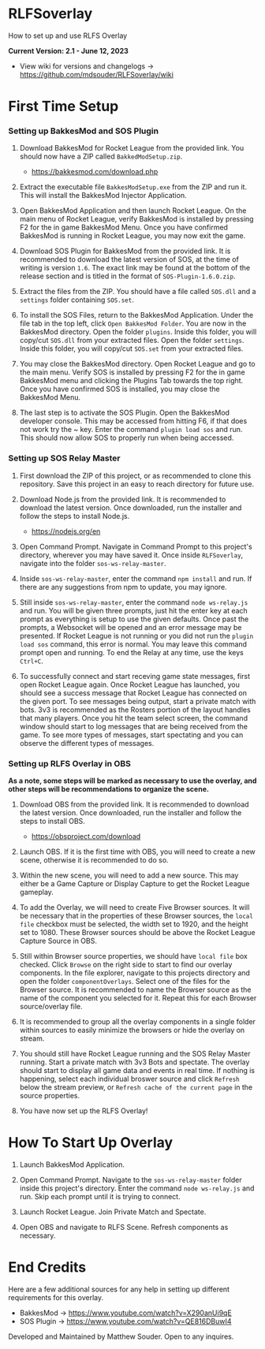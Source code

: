 # RLFSoverlay
How to set up and use RLFS Overlay

**Current Version: 2.1 - June 12, 2023**
* View wiki for versions and changelogs -> https://github.com/mdsouder/RLFSoverlay/wiki

# First Time Setup

### Setting up BakkesMod and SOS Plugin

1) Download BakkesMod for Rocket League from the provided link. You should now have a ZIP called ```BakkedModSetup.zip```.
    * https://bakkesmod.com/download.php

2) Extract the executable file ```BakkesModSetup.exe``` from the ZIP and run it. This will install the BakkesMod Injector Application. 

3) Open BakkesMod Application and then launch Rocket League. On the main menu of Rocket League, verify BakkesMod is installed by pressing F2 for the in game BakkesMod Menu. Once you have confirmed BakkesMod is running in Rocket League, you may now exit the game. 

4) Download SOS Plugin for BakkesMod from the provided link. It is recommended to download the latest version of SOS, at the time of writing is version ```1.6```. The exact link may be found at the bottom of the release section and is titled in the format of ```SOS-Plugin-1.6.0.zip```.

5) Extract the files from the ZIP. You should have a file called ```SOS.dll``` and a ```settings``` folder containing ```SOS.set```. 

6) To install the SOS Files, return to the BakkesMod Application. Under the file tab in the top left, click ```Open BakkesMod Folder```. You are now in the BakkesMod directory. Open the folder ```plugins```. Inside this folder, you will copy/cut ```SOS.dll``` from your extracted files. Open the folder ```settings```. Inside this folder, you will copy/cut ```SOS.set``` from your extracted files.

7) You may close the BakkesMod directory. Open Rocket League and go to the main menu. Verify SOS is installed by pressing F2 for the in game BakkesMod menu and clicking the Plugins Tab towards the top right. Once you have confirmed SOS is installed, you may close the BakkesMod Menu.

8) The last step is to activate the SOS Plugin. Open the BakkesMod developer console. This may be accessed from hitting F6, if that does not work try the ~ key. Enter the command ```plugin load sos``` and run. This should now allow SOS to properly run when being accessed.

### Setting up SOS Relay Master

1) First download the ZIP of this project, or as recommended to clone this repository. Save this project in an easy to reach directory for future use.

2) Download Node.js from the provided link. It is recommended to download the latest version. Once downloaded, run the installer and follow the steps to install Node.js.
    * https://nodejs.org/en
3) Open Command Prompt. Navigate in Command Prompt to this project's directory, wherever you may have saved it. Once inside `RLFSoverlay`, navigate into the folder `sos-ws-relay-master`.

4) Inside `sos-ws-relay-master`, enter the command `npm install` and run. If there are any suggestions from npm to update, you may ignore.

5) Still inside `sos-ws-relay-master`, enter the command `node ws-relay.js` and run. You will be given three prompts, just hit the enter key at each prompt as everything is setup to use the given defaults. Once past the prompts, a Websocket will be opened and an error message may be presented. If Rocket League is not running or you did not run the `plugin load sos` command, this error is normal. You may leave this command prompt open and running. To end the Relay at any time, use the keys ```Ctrl+C```.

6) To successfully connect and start receving game state messages, first open Rocket League again. Once Rocket League has launched, you should see a success message that Rocket League has connected on the given port. To see messages being output, start a private match with bots. 3v3 is recommended as the Rosters portion of the layout handles that many players. Once you hit the team select screen, the command window should start to log messages that are being received from the game. To see more types of messages, start spectating and you can observe the different types of messages.

### Setting up RLFS Overlay in OBS

**As a note, some steps will be marked as necessary to use the overlay, and other steps will be recommendations to organize the scene.**

1) Download OBS from the provided link. It is recommended to download the latest version. Once downloaded, run the installer and follow the steps to install OBS.
    * https://obsproject.com/download

2) Launch OBS. If it is the first time with OBS, you will need to create a new scene, otherwise it is recommended to do so.

3) Within the new scene, you will need to add a new source. This may either be a Game Capture or Display Capture to get the Rocket League gameplay.

4) To add the Overlay, we will need to create Five Browser sources. It will be necessary that in the properties of these Browser sources, the ```local file``` checkbox must be selected, the width set to 1920, and the height set to 1080. These Browser sources should be above the Rocket League Capture Source in OBS.

5) Still within Browser source properties, we should have ```local file``` box checked. Click ```Browse``` on the right side to start to find our overlay components. In the file explorer, navigate to this projects directory and open the folder ```componentOverlays```. Select one of the files for the Browser source. It is recommended to name the Browser source as the name of the component you selected for it. Repeat this for each Browser source/overlay file.

6) It is recommended to group all the overlay components in a single folder within sources to easily minimize the browsers or hide the overlay on stream.

7) You should still have Rocket League running and the SOS Relay Master running. Start a private match with 3v3 Bots and spectate. The overlay should start to display all game data and events in real time. If nothing is happening, select each individual broswer source and click ```Refresh``` below the stream preview, or ```Refresh cache of the current page``` in the source properties. 

8) You have now set up the RLFS Overlay!

# How To Start Up Overlay

1) Launch BakkesMod Application.

2) Open Command Prompt. Navigate to the ```sos-ws-relay-master``` folder inside this project's directory. Enter the command ```node ws-relay.js``` and run. Skip each prompt until it is trying to connect.

3) Launch Rocket League. Join Private Match and Spectate.

4) Open OBS and navigate to RLFS Scene. Refresh components as necessary.

# End Credits

Here are a few additional sources for any help in setting up different requirements for this overlay.
   * BakkesMod -> https://www.youtube.com/watch?v=X290anUi9qE
   * SOS Plugin -> https://www.youtube.com/watch?v=QE816DBuwI4

Developed and Maintained by Matthew Souder. Open to any inquires.
